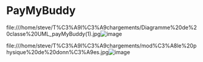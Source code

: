 # PayMyBuddy
file:///home/steve/T%C3%A9l%C3%A9chargements/Diagramme%20de%20classe%20UML_payMyBuddy(1).jpg![image](https://user-images.githubusercontent.com/94161747/221831643-c9004482-a558-48a8-93d9-849a440539a3.png)

file:///home/steve/T%C3%A9l%C3%A9chargements/mod%C3%A8le%20physique%20de%20donn%C3%A9es.jpg![image](https://user-images.githubusercontent.com/94161747/221842665-b5a8fa3b-4c7c-4950-8fbb-35661c3f167c.png)

